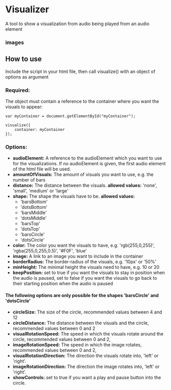 Visualizer
======

A tool to show a visualization from audio being played from an audio element

### images

## How to use

Include the script in your html file, then call visualize() with an object of options as argument

### Required:

The object must contain a reference to the container where you want the visuals to appear:

```
var myContainer = document.getElementById("myContainer");

visualize({
    container: myContainer
});
```

### Options:

* __audioElement:__ A reference to the audioElement which you want to use for the visualizations. If no audioElement is given, the first audio element of the html file will be used.
* __amountOfVisuals:__ The amount of visuals you want to use, e.g. the number of bars
* __distance:__ The distance between the visuals. __allowed values:__ 'none', 'small', 'medium' or 'large'
* __shape:__ The shape the visuals have to be. __allowed values:__ 
    * 'barsBottom'
    * 'dotsBottom'
    * 'barsMiddle'
    * 'dotsMiddle'
    * 'barsTop'
    * 'dotsTop'
    * 'barsCircle'
    * 'dotsCircle'
* __color:__ The color you want the visuals to have, e.g. 'rgb(255,0,255)', 'rgba(255,0,255,0.5)', '#F0F', 'blue'
* __image:__ A link to an image you want to include in the container
* __borderRadius:__ The border-radius of the visuals, e.g. '10px' or '50%'
* __minHeight:__ The minimal height the visuals need to have, e.g. 10 or 20
* __keepPosition:__ set to true if you want the visuals to stay in position when the audio is paused, set to false if you want the visuals to go back to their starting position when the audio is paused

#### The following options are only possible for the shapes 'barsCircle' and 'dotsCircle'

* __circleSize:__ The size of the circle, recommended values between 4 and 12
* __circleDistance:__ The distance between the visuals and the circle, recommended values between 0 and 2
* __visualRotationSpeed:__ The speed in which the visuals rotate around the circle, recommended values between 0 and 2,
* __imageRotationSpeed:__ The speed in which the image rotates, recommended values between 0 and 2,
* __visualRotationDirection:__ The direction the visuals rotate into, 'left' or 'right'.
* __imageRotationDirection:__ The direction the image rotates into, 'left' or 'right'.
* __showControls:__ set to true if you want a play and pause button into the circle.
